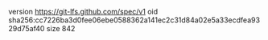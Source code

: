 version https://git-lfs.github.com/spec/v1
oid sha256:cc7226ba3d0fee06ebe0588362a141ec2c31d84a02e5a33ecdfea9329d75af40
size 842
